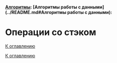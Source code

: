 #### [Алгоритмы](../README.md#Алгоритмы): [Алгоритмы работы с данными](../README.md#Алгоритмы работы с данными):
# Операции со стэком

<!--

-->

[К оглавлению](../../README.md)



[К оглавлению](../../README.md)

